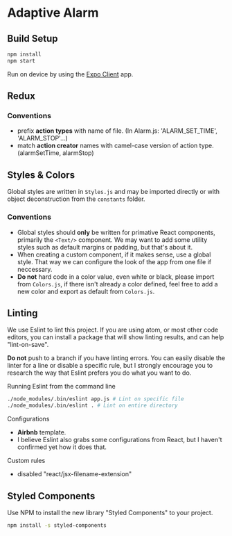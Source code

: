 # Adaptive Alarm

## Build Setup

```bash
npm install
npm start
```

Run on device by using the [Expo Client](https://expo.io/tools#client) app.

## Redux

### Conventions

- prefix **action types** with name of file. (In Alarm.js: 'ALARM_SET_TIME', 'ALARM_STOP'...)
- match **action creator** names with camel-case version of action type. (alarmSetTime, alarmStop)

## Styles & Colors

Global styles are written in `Styles.js` and may be imported directly or with object deconstruction from the `constants` folder.

### Conventions

- Global styles should **only** be written for primative React components, primarily the `<Text/>` component. We may want to add some utility styles such as default margins or padding, but that's about it.
- When creating a custom component, if it makes sense, use a global style. That way we can configure the look of the app from one file if neccessary.
- **Do not** hard code in a color value, even white or black, please import from `Colors.js`, if there isn't already a color defined, feel free to add a new color and export as default from `Colors.js`.

## Linting

We use Eslint to lint this project.
If you are using atom, or most other code editors, you can install a package that will show linting
results, and can help "lint-on-save".

**Do not** push to a branch if you have linting errors.
You can easily disable the linter for a line or disable a specific rule, but I strongly encourage you to research the way that Eslint prefers you do what you want to do.

Running Eslint from the command line

```bash
./node_modules/.bin/eslint app.js # Lint on specific file
./node_modules/.bin/eslint . # Lint on entire directory
```

Configurations

- **Airbnb** template.
- I believe Eslint also grabs some configurations from React, but I haven't confirmed yet how it does that.

Custom rules

- disabled "react/jsx-filename-extension"

## Styled Components

Use NPM to install the new library "Styled Components" to your project.

```bash
npm install -s styled-components
```
